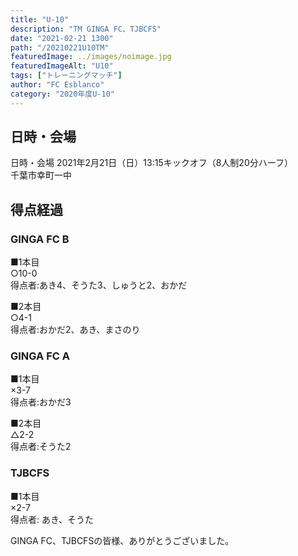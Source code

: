 ```yaml
---
title: "U-10"
description: "TM GINGA FC、TJBCFS"
date: "2021-02-21 1300"
path: "/20210221U10TM"
featuredImage: ../images/noimage.jpg
featuredImageAlt: "U10"
tags: ["トレーニングマッチ"]
author: "FC Esblanco"
category: "2020年度U-10"
---
```


## 日時・会場

日時・会場
2021年2月21日（日）13:15キックオフ（8人制20分ハーフ）<br>
千葉市幸町一中

## 得点経過

### GINGA FC B

■1本目<br>
○10-0<br>
得点者:あき4、そうた3、しゅうと2、おかだ

■2本目<br>
○4-1<br>
得点者:おかだ2、あき、まさのり


### GINGA FC A

■1本目<br>
×3-7<br>
得点者:おかだ3

■2本目<br>
△2-2<br>
得点者:そうた2

### TJBCFS

■1本目<br>
×2-7<br>
得点者: あき、そうた


GINGA FC、TJBCFSの皆様、ありがとうございました。
